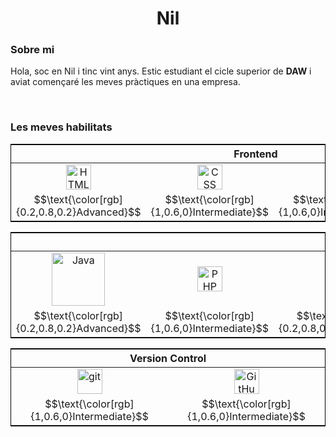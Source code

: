 <h1 align="center">Nil</h1>
<!-- <h4 align="center"><i>:hammer_and_wrench: $$\text{\color[rgb]{1,1,0}Under Construction}$$ :hammer_and_wrench:</i></h4> -->

<h3>Sobre mi</h3>
<p>Hola, soc en Nil i tinc vint anys. Estic estudiant el cicle superior de <span title="Desenvolupament d'Aplicacions Web"> <strong>DAW</strong> </span> i aviat començaré les meves pràctiques en una empresa.</p>

<br>

<h3>Les meves habilitats</h3>
<!-- FRONTEND -->
<table style="border: 1px solid black">
  <thead><tr><th colspan="4">Frontend</th></tr></thead>
  <tbody align="center">
    <tr>
      <td><img src="https://cdn.jsdelivr.net/gh/devicons/devicon/icons/html5/html5-original.svg" title="HTML5" width="40"/></td>
      <td><img src="https://www.coywolf.news/wp-content/uploads/2024/11/purple-css-logo.webp" title="CSS" width="40"/></td>
      <td><img src="https://cdn.jsdelivr.net/gh/devicons/devicon/icons/javascript/javascript-original.svg" title="JavaScript" width="40"/></td>
      <td><img src="https://static-00.iconduck.com/assets.00/file-type-vue-icon-512x442-kn6d4q0k.png" title="Vue.js" width="40"/></td>
    </tr>
    <tr>
      <td>$$\text{\color[rgb]{0.2,0.8,0.2}Advanced}$$</td>
      <td>$$\text{\color[rgb]{1,0.6,0}Intermediate}$$</td>
      <td>$$\text{\color[rgb]{1,0.6,0}Intermediate}$$</td>
      <td>$$\text{\color[rgb]{1,0.2,0}Basic}$$</td>
    </tr>
  </tbody>
</table>
<!-- BACKEND -->
<table style="border: 1px solid black">
  <thead><tr><th colspan="7">Backend</th></thead>
  <tbody align="center">
    <tr>
      <td><img src="https://www.paigeniedringhaus.com/static/13beeafbbd98000e9dda382fa8733bed/41d15/java-logo-hero.webp" title="Java" width="85"/></td>
      <td><img src="https://cdn.jsdelivr.net/gh/devicons/devicon/icons/php/php-original.svg" title="PHP" width="40"/></td>
      <td><img src="https://cdn.jsdelivr.net/gh/devicons/devicon/icons/mysql/mysql-original.svg" title="MySQL" width="40"/></td>
      <td><img src="https://cdn.jsdelivr.net/gh/devicons/devicon/icons/mongodb/mongodb-original.svg" title="MongoDB" width="40"/></td>
      <td><img src="https://www.golden-team.org/static/services/laravel.webp" title="Laravel" width="40"/></td>
      <td><img src="https://images.ctfassets.net/zojzzdop0fzx/3rs1655HQlhY6LmplLdYzm/7049f7c9357d0598256b556aa837b91c/node.svg?fm=webp&w=3840&q=75" title="Node.js" width="40"/></td>
      <td><img src="https://discord.js.org/apple-touch-icon.png" title="Discord.js" width="40"/></td>
    </tr>
    <tr>
      <td>$$\text{\color[rgb]{0.2,0.8,0.2}Advanced}$$</td>
      <td>$$\text{\color[rgb]{1,0.6,0}Intermediate}$$</td>
      <td>$$\text{\color[rgb]{0.2,0.8,0.2}Advanced}$$</td>
      <td>$$\text{\color[rgb]{0.2,0.8,0.2}Advanced}$$</td>
      <td>$$\text{\color[rgb]{1,0.2,0}Basic}$$</td>
      <td>$$\text{\color[rgb]{1,0.2,0}Basic}$$</td>
      <td>$$\text{\color[rgb]{1,0.2,0}Basic}$$</td>
    </tr>
  </tbody>
</table>
<!-- CONTROL DE VERSIONES -->
<table style="border: 1px solid black">
  <thead><tr><th colspan="3">Version Control</th></tr></thead>
  <tbody align="center">
    <tr>
      <td><img src="https://cdn.worldvectorlogo.com/logos/git-icon.svg" title="git" width="40"/></td>
      <td><img src="https://upload.wikimedia.org/wikipedia/commons/9/91/Octicons-mark-github.svg" title="GitHub" width="40"/></td>
    </tr>
    <tr>
      <td>$$\text{\color[rgb]{1,0.6,0}Intermediate}$$</td>
      <td>$$\text{\color[rgb]{1,0.6,0}Intermediate}$$</td>
    </tr>
  </tbody>
</table>


